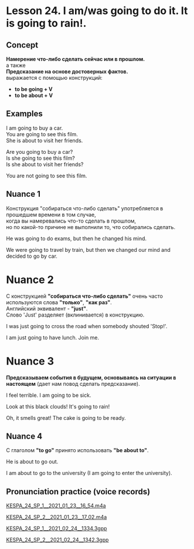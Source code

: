 # Lesson 24. I am/was going to do it. It is going to rain!.

## Concept

**Намерение что-либо сделать сейчас или в прошлом.**  
а также  
**Предсказание на основе достоверных фактов.**  
выражается с помощью конструкций:  
* **to be going + V**
* **to be about + V**

[comment]: <> (## Syntax:)

[comment]: <> (**V + ed**  )

[comment]: <> (or  )

[comment]: <> (**V2**)


## Examples

I am going to buy a car.  
You are going to see this film.  
She is about to visit her friends.

Are you going to buy a car?  
Is she going to see this film?  
Is she about to visit her friends?  

You are not going to see this film.  


## Nuance 1

Конструкция "собираться что-либо сделать" употребляется в прошедшем времени в том случае,  
когда вы намеревались что-то сделать в прошлом,  
но по какой-то причине не выполнили то, что собирались сделать.  

He was going to do exams, but then he changed his mind.  

We were going to travel by train, but then we changed our mind and decided to go by car.  


# Nuance 2

С конструкцией **"собираться что-либо сделать"** очень часто используются слова **"только"**, **"как раз"**.  
Английский эквивалент - **"just"**.  
Слово 'Just' разделяет (вклинивается) в конструкцию.  

I was just going to cross the road when somebody shouted 'Stop!'.  

I am just going to have lunch. Join me.  


# Nuance 3

**Предсказываем события в будущем, основываясь на ситуации в настоящем** (дает нам повод сделать предсказание).  

I feel terrible. I am going to be sick.  

Look at this black clouds! It's going to rain!  

Oh, it smells great! The cake is going to be ready.  


## Nuance 4

С глаголом **"to go"** принято использовать **"be about to"**.  

He is about to go out.  

I am about to go to the university (I am going to enter the university).  


## Pronunciation practice (voice records)

[KESPA_24_SP_1__2021_01_23__16_54.m4a](https://mega.nz/file/Bs8lFS5a#xINt_KXUWew9UJMvsEFiK9uiVzbPzJ8eJuqRVHIzf6M)  

[KESPA_24_SP_2__2021_01_23__17_02.m4a](https://mega.nz/file/w19R2IBB#C6548VHiyy-qy68fskRWQTeN47O0K1ErVrmVBlft8AU)

[KESPA_24_SP_1__2021_02_24__1334.3gpp](https://mega.nz/file/8g12TARC#zEDbbpkjtOooFRXFlvaAgfUMwiTD6I3NCrKFa--jaU8)

[KESPA_24_SP_2__2021_02_24__1342.3gpp](https://mega.nz/file/t192nC6A#2F106PC_lfWWr8LYy4NTe2JykTu4edALtFVXG8aSEx0)
